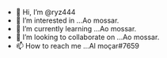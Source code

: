- 👋 Hi, I’m @ryz444
- 👀 I’m interested in ...Ao mossar.
- 🌱 I’m currently learning ...Ao mossar.
- 💞️ I’m looking to collaborate on ...Ao mossar.
- 📫 How to reach me ...Al moçar#7659

<!---
ryz444/ryz444 is a ✨ special ✨ repository because its `README.md` (this file) appears on your GitHub profile.
You can click the Preview link to take a look at your changes.
--->
